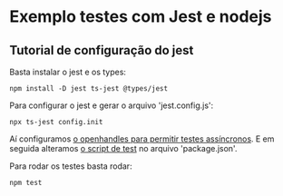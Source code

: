 # Exemplo testes com Jest e nodejs

## Tutorial de configuração do jest

Basta instalar o jest e os types:

```
npm install -D jest ts-jest @types/jest
```

Para configurar o jest e gerar o arquivo 'jest.config.js':

```
npx ts-jest config.init
```

Aí configuramos [o openhandles para permitir testes assíncronos](https://github.com/Dirack/Estudos/blob/c5a31031e68d891e230110ecb965b47f7ce8ebae/nodejs/mod9_unit_tests/jest_config/jest.config.js#L5).
E em seguida alteramos [o script de test](https://github.com/Dirack/Estudos/blob/c5a31031e68d891e230110ecb965b47f7ce8ebae/nodejs/mod9_unit_tests/jest_config/package.json#L7) no arquivo 'package.json'.

Para rodar os testes basta rodar:

```
npm test
```
